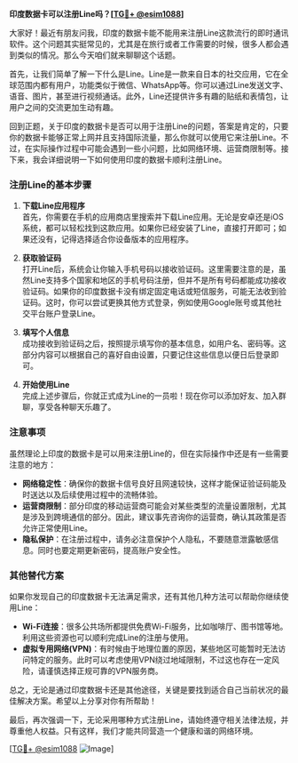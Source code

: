 **印度数据卡可以注册Line吗？[[TG💪+ @esim1088](https://t.me/s/esim1088)]**

大家好！最近有朋友问我，印度的数据卡能不能用来注册Line这款流行的即时通讯软件。这个问题其实挺常见的，尤其是在旅行或者工作需要的时候，很多人都会遇到类似的情况。那么今天咱们就来聊聊这个话题。

首先，让我们简单了解一下什么是Line。Line是一款来自日本的社交应用，它在全球范围内都有用户，功能类似于微信、WhatsApp等。你可以通过Line发送文字、语音、图片，甚至进行视频通话。此外，Line还提供许多有趣的贴纸和表情包，让用户之间的交流更加生动有趣。

回到正题，关于印度的数据卡是否可以用于注册Line的问题，答案是肯定的，只要你的数据卡能够正常上网并且支持国际流量，那么你就可以使用它来注册Line。不过，在实际操作过程中可能会遇到一些小问题，比如网络环境、运营商限制等。接下来，我会详细说明一下如何使用印度的数据卡顺利注册Line。

### 注册Line的基本步骤

1. **下载Line应用程序**  
   首先，你需要在手机的应用商店里搜索并下载Line应用。无论是安卓还是iOS系统，都可以轻松找到这款应用。如果你已经安装了Line，直接打开即可；如果还没有，记得选择适合你设备版本的应用程序。

2. **获取验证码**  
   打开Line后，系统会让你输入手机号码以接收验证码。这里需要注意的是，虽然Line支持多个国家和地区的手机号码注册，但并不是所有号码都能成功接收验证码。如果你的印度数据卡没有绑定固定电话或短信服务，可能无法收到验证码。这时，你可以尝试更换其他方式登录，例如使用Google账号或其他社交平台账户登录Line。

3. **填写个人信息**  
   成功接收到验证码之后，按照提示填写你的基本信息，如用户名、密码等。这部分内容可以根据自己的喜好自由设置，只要记住这些信息以便日后登录即可。

4. **开始使用Line**  
   完成上述步骤后，你就正式成为Line的一员啦！现在你可以添加好友、加入群聊，享受各种聊天乐趣了。

### 注意事项

虽然理论上印度的数据卡是可以用来注册Line的，但在实际操作中还是有一些需要注意的地方：

- **网络稳定性**：确保你的数据卡信号良好且网速较快，这样才能保证验证码能及时送达以及后续使用过程中的流畅体验。
- **运营商限制**：部分印度的移动运营商可能会对某些类型的流量设置限制，尤其是涉及到跨境通信的部分。因此，建议事先咨询你的运营商，确认其政策是否允许正常使用Line。
- **隐私保护**：在注册过程中，请务必注意保护个人隐私，不要随意泄露敏感信息。同时也要定期更新密码，提高账户安全性。

### 其他替代方案

如果你发现自己的印度数据卡无法满足需求，还有其他几种方法可以帮助你继续使用Line：

- **Wi-Fi连接**：很多公共场所都提供免费Wi-Fi服务，比如咖啡厅、图书馆等地。利用这些资源也可以顺利完成Line的注册与使用。
- **虚拟专用网络(VPN)**：有时候由于地理位置的原因，某些地区可能暂时无法访问特定的服务。此时可以考虑使用VPN绕过地域限制，不过这也存在一定风险，请谨慎选择正规可靠的VPN服务商。

总之，无论是通过印度数据卡还是其他途径，关键是要找到适合自己当前状况的最佳解决方案。希望以上分享对你有所帮助！

最后，再次强调一下，无论采用哪种方式注册Line，请始终遵守相关法律法规，并尊重他人权益。只有这样，我们才能共同营造一个健康和谐的网络环境。

[[TG💪+ @esim1088](https://t.me/s/esim1088) ![Image](https://i.postimg.cc/4NQfJmqS/Snipaste-2025-05-13-00-14-12.png)]